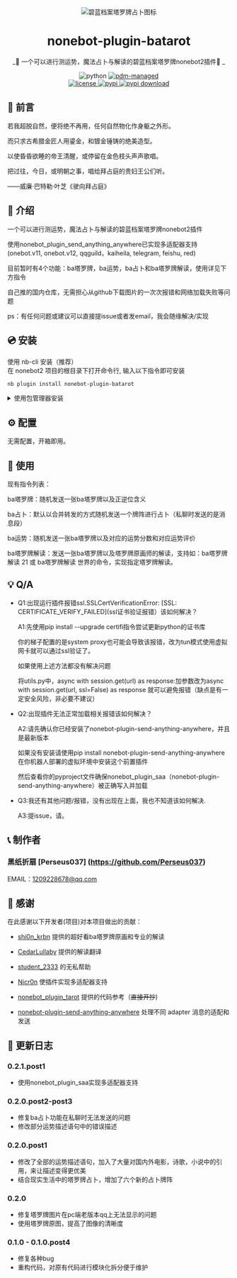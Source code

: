 <div align="center">
  <img src="https://github.com/Perseus037/nonebot_plugin_batarot/blob/main/Alice%20tarot%20picture.jpg" alt="碧蓝档案塔罗牌占卜图标" >

# nonebot-plugin-batarot

_🔮 一个可以进行测运势，魔法占卜与解读的碧蓝档案塔罗牌nonebot2插件🔮 _

<img src="https://img.shields.io/badge/python-3.8+-blue.svg" alt="python">
<a href="https://pdm.fming.dev">
  <img src="https://img.shields.io/badge/pdm-managed-blueviolet" alt="pdm-managed">
</a>
<!-- <a href="https://wakatime.com/badge/user/b61b0f9a-f40b-4c82-bc51-0a75c67bfccf/project/f4778875-45a4-4688-8e1b-b8c844440abb">
  <img src="https://wakatime.com/badge/user/b61b0f9a-f40b-4c82-bc51-0a75c67bfccf/project/f4778875-45a4-4688-8e1b-b8c844440abb.svg" alt="wakatime">
</a> -->

<br />

<a href="./LICENSE">
  <img src="https://img.shields.io/github/license/lgc-NB2Dev/nonebot-plugin-uma.svg" alt="license">
</a>
<a href="https://pypi.python.org/pypi/nonebot-plugin-batarot">
  <img src="https://img.shields.io/pypi/v/nonebot-plugin-batarot.svg" alt="pypi">
</a>
<a href="https://pypi.org/project/nonebot-plugin-batarot/">
  <img src="https://img.shields.io/pypi/dm/nonebot-plugin-batarot.svg" alt="pypi download">
</a>

</div>

<div align="left">

## 💬 前言

若我超脱自然，便将绝不再用，任何自然物化作身躯之外形。

而只求古希腊金匠人用鎏金，和镀金锤铸的绝美造型。

以使昏昏欲睡的帝王清醒，或停留在金色枝头声声歌唱。

把过往，今日，或明朝之事，唱给拜占庭的贵妇王公们听。

——威廉·巴特勒·叶芝《驶向拜占庭》

## 📖 介绍

一个可以进行测运势，魔法占卜与解读的碧蓝档案塔罗牌nonebot2插件

使用nonebot_plugin_send_anything_anywhere已实现多适配器支持(onebot.v11, onebot.v12, qqguild，kaiheila, telegram, feishu, red)

目前暂时有4个功能：ba塔罗牌，ba运势，ba占卜和ba塔罗牌解读，使用详见下方指令

自己推的国内仓库，无需担心从github下载图片的一次次报错和网络加载失败等问题

ps：有任何问题或建议可以直接提issue或者发email，我会随缘解决/实现

## 💿 安装

</details>
<summary>使用 nb-cli 安装（推荐）</summary>
在 nonebot2 项目的根目录下打开命令行, 输入以下指令即可安装

    nb plugin install nonebot-plugin-batarot

</details>

<details>
<summary>使用包管理器安装</summary>
在 nonebot2 项目的插件目录下, 打开命令行, 根据你使用的包管理器, 输入相应的安装命令

<details>
<summary>pip</summary>

    pip install nonebot-plugin-batarot[all]

</details>
<details>
<summary>pdm</summary>

    pdm add nonebot-plugin-batarot[all]

</details>
<details>
<summary>poetry</summary>

    poetry add nonebot-plugin-batarot[all]

</details>
<details>
<summary>conda</summary>

    conda install nonebot-plugin-batarot[all]

</details>

打开 nonebot2 项目根目录下的 `pyproject.toml` 文件, 在 `[tool.nonebot]` 部分追加写入

    plugins = ["nonebot_plugin_batarot"]

</details>

## ⚙️ 配置

无需配置，开箱即用。

## 🎉 使用

现有指令列表：

ba塔罗牌：随机发送一张ba塔罗牌以及正逆位含义

ba占卜：默认以合并转发的方式随机发送一个牌阵进行占卜（私聊时发送的是消息段）

ba运势：随机发送一张ba塔罗牌以及对应的运势分数和对应运势评价

ba塔罗牌解读：发送一张ba塔罗牌以及塔罗牌原画师的解读，支持如：ba塔罗牌解读 21 或 ba塔罗牌解读 世界的命令，实现指定塔罗牌解读。

## 💡 Q/A

- Q1:出现运行插件报错ssl.SSLCertVerificationError: [SSL: CERTIFICATE_VERIFY_FAILED](ssl证书验证报错）该如何解决？

  A1:先使用pip install --upgrade certifi指令尝试更新python的证书库

    你的梯子配置的是system proxy也可能会导致该报错，改为tun模式使用虚拟网卡就可以通过ssl验证了。

    如果使用上述方法都没有解决问题

    将utils.py中，async with session.get(url) as response:加参数改为async with session.get(url, ssl=False) as response 就可以避免报错（缺点是有一定安全风险，非必要不建议）
  
   
- Q2:出现插件无法正常加载相关报错该如何解决？

  A2:请先确认你已经安装了nonebot-plugin-send-anything-anywhere，并且是最新版本
  
     如果没有安装请使用pip install nonebot-plugin-send-anything-anywhere在你机器人部署的虚拟环境中安装这个前置插件
  
     然后查看你的pyproject文件确保nonebot_plugin_saa（nonebot-plugin-send-anything-anywhere）被正确写入并加载
  

- Q3:我还有其他问题/报错，没有出现在上面，我也不知道该如何解决.

  A3:提issue，请。

## 📞 制作者

### 黑纸折扇 [Perseus037] (https://github.com/Perseus037)

EMAIL：1209228678@qq.com

## 🙏 感谢

在此感谢以下开发者(项目)对本项目做出的贡献：

-  [shi0n_krbn](twitter@shi0n_krbn) 提供的超好看ba塔罗牌原画和专业的解读

-  [CedarLullaby](https://space.bilibili.com/2910913) 提供的解读翻译

-  [student_2333](https://github.com/lgc2333) 的无私帮助

-  [Nicr0n](https://github.com/Nicr0n)  使插件实现多适配器支持

-  [nonebot_plugin_tarot](https://github.com/MinatoAquaCrews/nonebot_plugin_tarot) 提供的代码参考（~~直接开抄~~)

-  [nonebot-plugin-send-anything-anywhere](https://github.com/MountainDash/nonebot-plugin-send-anything-anywhere) 处理不同 adapter 消息的适配和发送

## 📝 更新日志

### 0.2.1.post1
- 使用nonebot_plugin_saa实现多适配器支持

### 0.2.0.post2-post3
- 修复ba占卜功能在私聊时无法发送的问题
- 修改部分运势描述语句中的错误描述

### 0.2.0.post1
- 修改了全部的运势描述语句，加入了大量对国内外电影，诗歌，小说中的引用，来让描述变得更优美
- 结合现实生活中的塔罗牌占卜，增加了六个新的占卜牌阵
  
### 0.2.0
- 修复塔罗牌图片在pc端老版本qq上无法显示的问题
- 使用塔罗牌原图，提高了图像的清晰度

### 0.1.0 - 0.1.0.post4

- 修复各种bug
- 重构代码，对原有代码进行模块化拆分便于维护


